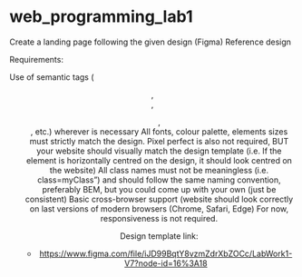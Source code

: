 # web_programming_lab1

Create a landing page following the given design (Figma)
Reference design

Requirements:

Use of semantic tags (<header>, <nav>, <ul>,<footer>, etc.) wherever is necessary
All fonts, colour palette, elements sizes must strictly match the design.
Pixel perfect is also not required, BUT your website should visually match the design template (i.e. If the element is horizontally centred on the design, it should look centred on the website)
All class names must not be meaningless (i.e. class=myClass”) and should follow the same naming convention, preferably BEM, but you could come up with your own (just be consistent)
Basic cross-browser support (website should look correctly on last versions of modern browsers (Chrome, Safari, Edge)
For now, responsiveness is not required.

 Design template link:
  - https://www.figma.com/file/iJD99BqtY8vzmZdrXbZOCc/LabWork1-V7?node-id=16%3A18
